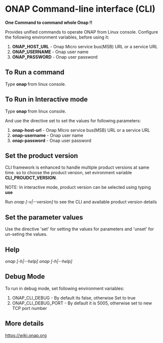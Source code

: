 ONAP Command-line interface (CLI)
==================================

**One Command to command whole Onap !!**

Provides unified commands to operate ONAP from Linux console.
Configure the following environment variables, before using it:

1. **ONAP_HOST_URL** - Onap Micro service bus(MSB) URL or a service URL
2. **ONAP_USERNAME** - Onap user name
3. **ONAP_PASSWORD** - Onap user password

To Run a command
-----------------
Type **onap <command>** from linux console.

To Run in Interactive mode
--------------------------
Type **onap** from linux console.

And use the directive set to set the values for following parameters:
1. **onap-host-url** - Onap Micro service bus(MSB) URL or a service URL
2. **onap-username** - Onap user name
3. **onap-password** - Onap user password

Set the product version
------------------------
CLI framework is enhanced to handle multiple product versions at same
time. so to choose the product version, set evironment variable
**CLI_PROUDCT_VERSION**.

NOTE: In interactive mode, product version can be selected using
typing **use <product-version>**

Run *onap [-v|--version]* to see the CLI and available product version details

Set the parameter values
------------------------
Use the directive 'set' for setting the values for parameters and 'unset' for un-seting the values.

Help
----
*onap [-h|--help]*
*onap <command> [-h|--help]*

Debug Mode
----------
To run in debug mode, set following environment variables:
1. ONAP_CLI_DEBUG - By default its false, otherwise Set to true
2. ONAP_CLI_DEBUG_PORT - By default it is 5005, otherwise set to new TCP port number

More details
-------------
https://wiki.onap.org
